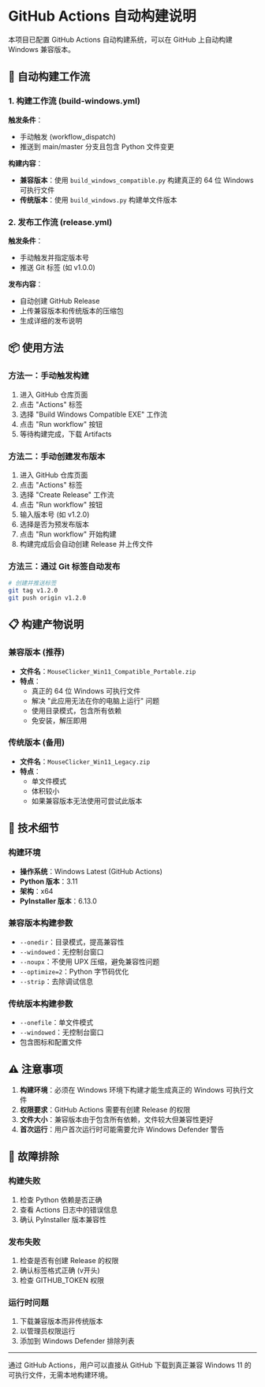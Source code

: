 # GitHub Actions 自动构建说明

本项目已配置 GitHub Actions 自动构建系统，可以在 GitHub 上自动构建 Windows 兼容版本。

## 🚀 自动构建工作流

### 1. 构建工作流 (build-windows.yml)
**触发条件**：
- 手动触发 (workflow_dispatch)
- 推送到 main/master 分支且包含 Python 文件变更

**构建内容**：
- **兼容版本**：使用 `build_windows_compatible.py` 构建真正的 64 位 Windows 可执行文件
- **传统版本**：使用 `build_windows.py` 构建单文件版本

### 2. 发布工作流 (release.yml)
**触发条件**：
- 手动触发并指定版本号
- 推送 Git 标签 (如 v1.0.0)

**发布内容**：
- 自动创建 GitHub Release
- 上传兼容版本和传统版本的压缩包
- 生成详细的发布说明

## 📦 使用方法

### 方法一：手动触发构建
1. 进入 GitHub 仓库页面
2. 点击 "Actions" 标签
3. 选择 "Build Windows Compatible EXE" 工作流
4. 点击 "Run workflow" 按钮
5. 等待构建完成，下载 Artifacts

### 方法二：手动创建发布版本
1. 进入 GitHub 仓库页面
2. 点击 "Actions" 标签
3. 选择 "Create Release" 工作流
4. 点击 "Run workflow" 按钮
5. 输入版本号 (如 v1.2.0)
6. 选择是否为预发布版本
7. 点击 "Run workflow" 开始构建
8. 构建完成后会自动创建 Release 并上传文件

### 方法三：通过 Git 标签自动发布
```bash
# 创建并推送标签
git tag v1.2.0
git push origin v1.2.0
```

## 📋 构建产物说明

### 兼容版本 (推荐)
- **文件名**：`MouseClicker_Win11_Compatible_Portable.zip`
- **特点**：
  - 真正的 64 位 Windows 可执行文件
  - 解决 "此应用无法在你的电脑上运行" 问题
  - 使用目录模式，包含所有依赖
  - 免安装，解压即用

### 传统版本 (备用)
- **文件名**：`MouseClicker_Win11_Legacy.zip`
- **特点**：
  - 单文件模式
  - 体积较小
  - 如果兼容版本无法使用可尝试此版本

## 🔧 技术细节

### 构建环境
- **操作系统**：Windows Latest (GitHub Actions)
- **Python 版本**：3.11
- **架构**：x64
- **PyInstaller 版本**：6.13.0

### 兼容版本构建参数
- `--onedir`：目录模式，提高兼容性
- `--windowed`：无控制台窗口
- `--noupx`：不使用 UPX 压缩，避免兼容性问题
- `--optimize=2`：Python 字节码优化
- `--strip`：去除调试信息

### 传统版本构建参数
- `--onefile`：单文件模式
- `--windowed`：无控制台窗口
- 包含图标和配置文件

## ⚠️ 注意事项

1. **构建环境**：必须在 Windows 环境下构建才能生成真正的 Windows 可执行文件
2. **权限要求**：GitHub Actions 需要有创建 Release 的权限
3. **文件大小**：兼容版本由于包含所有依赖，文件较大但兼容性更好
4. **首次运行**：用户首次运行时可能需要允许 Windows Defender 警告

## 🐛 故障排除

### 构建失败
1. 检查 Python 依赖是否正确
2. 查看 Actions 日志中的错误信息
3. 确认 PyInstaller 版本兼容性

### 发布失败
1. 检查是否有创建 Release 的权限
2. 确认标签格式正确 (v开头)
3. 检查 GITHUB_TOKEN 权限

### 运行时问题
1. 下载兼容版本而非传统版本
2. 以管理员权限运行
3. 添加到 Windows Defender 排除列表

---

通过 GitHub Actions，用户可以直接从 GitHub 下载到真正兼容 Windows 11 的可执行文件，无需本地构建环境。